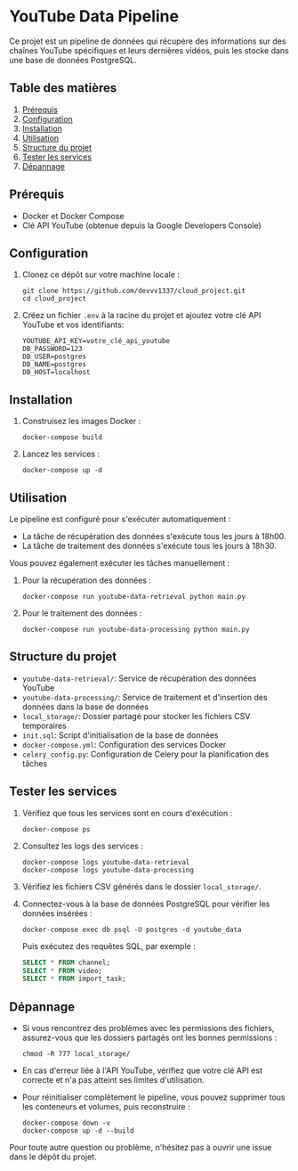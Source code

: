 # YouTube Data Pipeline

Ce projet est un pipeline de données qui récupère des informations sur des chaînes YouTube spécifiques et leurs dernières vidéos, puis les stocke dans une base de données PostgreSQL.

## Table des matières

1. [Prérequis](#prérequis)
2. [Configuration](#configuration)
3. [Installation](#installation)
4. [Utilisation](#utilisation)
5. [Structure du projet](#structure-du-projet)
6. [Tester les services](#tester-les-services)
7. [Dépannage](#dépannage)

## Prérequis

- Docker et Docker Compose
- Clé API YouTube (obtenue depuis la Google Developers Console)

## Configuration

1. Clonez ce dépôt sur votre machine locale :
   ```
   git clone https://github.com/devvv1337/cloud_project.git
   cd cloud_project
   ```

2. Créez un fichier `.env` à la racine du projet et ajoutez votre clé API YouTube et vos identifiants:
   ```
   YOUTUBE_API_KEY=votre_clé_api_youtube
   DB_PASSWORD=123
   DB_USER=postgres
   DB_NAME=postgres
   DB_HOST=localhost
   ```

## Installation

1. Construisez les images Docker :
   ```
   docker-compose build
   ```

2. Lancez les services :
   ```
   docker-compose up -d
   ```

## Utilisation

Le pipeline est configuré pour s'exécuter automatiquement :
- La tâche de récupération des données s'exécute tous les jours à 18h00.
- La tâche de traitement des données s'exécute tous les jours à 18h30.

Vous pouvez également exécuter les tâches manuellement :

1. Pour la récupération des données :
   ```
   docker-compose run youtube-data-retrieval python main.py
   ```

2. Pour le traitement des données :
   ```
   docker-compose run youtube-data-processing python main.py
   ```

## Structure du projet

- `youtube-data-retrieval/`: Service de récupération des données YouTube
- `youtube-data-processing/`: Service de traitement et d'insertion des données dans la base de données
- `local_storage/`: Dossier partagé pour stocker les fichiers CSV temporaires
- `init.sql`: Script d'initialisation de la base de données
- `docker-compose.yml`: Configuration des services Docker
- `celery_config.py`: Configuration de Celery pour la planification des tâches

## Tester les services

1. Vérifiez que tous les services sont en cours d'exécution :
   ```
   docker-compose ps
   ```

2. Consultez les logs des services :
   ```
   docker-compose logs youtube-data-retrieval
   docker-compose logs youtube-data-processing
   ```

3. Vérifiez les fichiers CSV générés dans le dossier `local_storage/`.

4. Connectez-vous à la base de données PostgreSQL pour vérifier les données insérées :
   ```
   docker-compose exec db psql -U postgres -d youtube_data
   ```
   Puis exécutez des requêtes SQL, par exemple :
   ```sql
   SELECT * FROM channel;
   SELECT * FROM video;
   SELECT * FROM import_task;
   ```

## Dépannage

- Si vous rencontrez des problèmes avec les permissions des fichiers, assurez-vous que les dossiers partagés ont les bonnes permissions :
  ```
  chmod -R 777 local_storage/
  ```

- En cas d'erreur liée à l'API YouTube, vérifiez que votre clé API est correcte et n'a pas atteint ses limites d'utilisation.

- Pour réinitialiser complètement le pipeline, vous pouvez supprimer tous les conteneurs et volumes, puis reconstruire :
  ```
  docker-compose down -v
  docker-compose up -d --build
  ```

Pour toute autre question ou problème, n'hésitez pas à ouvrir une issue dans le dépôt du projet.